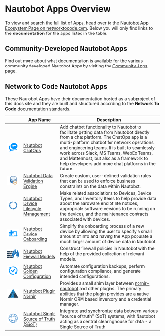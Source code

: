 # Nautobot Apps Overview

To view and search the full list of Apps, head over to the [Nautobot App Ecosystem Page on networktocode.com](https://www.networktocode.com/nautobot/apps/). Below you will only find links to the **documentation** for the apps listed in the table.

## Community-Developed Nautobot Apps

Find out more about what documentation is available for the various community developed Nautobot Apps by visiting the [Community Apps](nautobot-apps.md) page.

## Network to Code Nautobot Apps

These Nautobot Apps have their documentation hosted as a subproject of this docs site and they are built and structured according to the **Network To Code** documentation standards.

| | App Name | Description |
|-| --- | --- |
| ![Logo](../assets/app-icons/icon-ChatOps.png) | [Nautobot ChatOps](https://docs.nautobot.com/projects/chatops/en/latest/) | Add chatbot functionality to Nautobot to facilitate getting data from Nautobot directly from a chat platform. The ChatOps app is a multi-platform chatbot for network operations and engineering teams. It is built to seamlessly work across Slack, MS Teams, WebEx Teams, and Mattermost, but also as a framework to help developers add more chat platforms in the future. |
| ![Logo](../assets/app-icons/icon-DataValidationEngine.png) | [Nautobot Data Validation Engine](https://docs.nautobot.com/projects/data-validation/en/latest/) | Create custom, user-defined validation rules that can be used to enforce business constraints on the data within Nautobot. |
| ![Logo](../assets/app-icons/icon-DeviceLifecycle.png) | [Nautobot Device Lifecycle Management](https://docs.nautobot.com/projects/device-lifecycle/en/latest/) | Make related associations to Devices, Device Types, and Inventory Items to help provide data about the hardware end of life notices, appropriate software versions to be running on the devices, and the maintenance contracts associated with devices. |
| ![Logo](../assets/app-icons/icon-DeviceOnboarding.png) | [Nautobot Device Onboarding](https://docs.nautobot.com/projects/device-onboarding/en/latest/) | Simplify the onboarding process of a new device by allowing the user to specify a small amount of info and having the App populate a much larger amount of device data in Nautobot. |
| ![Logo](../assets/app-icons/icon-FirewallModels.png) | [Nautobot Firewall Models](https://docs.nautobot.com/projects/firewall-models/en/latest/) | Construct firewall policies in Nautobot with the help of the provided collection of relevant models. |
| ![Logo](../assets/app-icons/icon-GoldenConfiguration.png) | [Nautobot Golden Configuration](https://docs.nautobot.com/projects/golden-config/en/latest/) | Automate configuration backups, perform configuration compliance, and generate intended configurations. |
| ![Logo](../assets/app-icons/icon-NautobotPluginNornir.png) | [Nautobot Plugin Nornir](https://docs.nautobot.com/projects/plugin-nornir/en/latest/) | Provides a small shim layer between [nornir-nautobot](https://github.com/nautobot/nornir-nautobot) and other plugins. The primary abilities that the plugin provides are a native Nornir ORM based inventory and a credential manager. |
| ![Logo](../assets/app-icons/icon-SSoT.png) | [Nautobot Single Source of Truth (SSoT)](https://docs.nautobot.com/projects/ssot/en/latest/)  | Integrate and synchronize data between various "source of truth" (SoT) systems, with Nautobot acting as a central clearinghouse for data - a Single Source of Truth |
